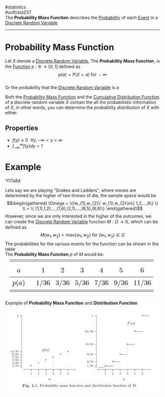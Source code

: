 #statistics  
#uoft/sta237  
The **Probability Mass Function** describes the [Probability](Probability.md) of each [Event](Event.md) in a [Discrete Random Variable](Discrete%20Random%20Variable.md)

---
# Probability Mass Function
Let $X$ denote a [Discrete Random Variable](Discrete%20Random%20Variable.md), The **Probability Mass Function**, is the [Function](../../Mathematics/MAT235%20Notes/Function.md) $p:\mathbb{R} \rightarrow [0,1]$ defined as$$p(a) = P(X=a) \text{ for } -\infty$$  
Or the probability that the [Discrete Random Variable](Discrete%20Random%20Variable.md) is $a$ 


Both the [Probability Mass Function](.md) and the [Cumulative Distribution Function](Cumulative%20Distribution%20Function.md) of a discrete random variable *X* contain the all the probabilistic information of *X*, in other words, you can determine the *probability distribution* of *X* with either. 

## Properties
- $f(y) \geq 0  \ \ \forall y, -\infty < y < \infty$
- $\int_{-\infty}^{\infty}f(y)dy=1$
# Example

^f17a84

Lets say we are playing "Snakes and Ladders", where moves are determined by the higher of two throws of die, the sample space would be $$\begin{gathered} \Omega = \{(w_{1},w_{2}): w_{1},w_{2}\in\{ 1,2,...,6\} \} \\ = \{ (1,1),1,2),...,(1,6),(2,1),...,(6,5),(6,6)\} \end{gathered}$$However, since we are only interested in the higher of the outcomes, we can create the [Discrete Random Variable](Discrete%20Random%20Variable.md) function $M:\Omega \rightarrow \mathbb{R}$, which can be defined as $$M(w_{1},w_{2}) = max\{w_{1},w_{2}\} \text{ for } (w_{1},w_{2})\in \Omega$$ The probabilities for the various events for the function can be shown in the table  
The **Probability Mass Function** $p$ of $M$ would be:![Pasted image 20231011132626](Attachments/Pasted%20image%2020231011132626.png)

Example of **Probability Mass Function** and **Distribution Function**![Pasted image 20230927160637](Attachments/Pasted%20image%2020230927160637.png)